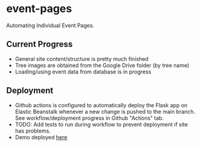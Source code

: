 # event-pages
Automating Individual Event Pages.

## Current Progress
- General site content/structure is pretty much finished
- Tree images are obtained from the Google Drive folder (by tree name)
- Loading/using event data from database is in progress

## Deployment
- Github actions is configured to automatically deploy the Flask app on Elastic Beanstalk whenever a new change is pushed to the main branch. See workflow/deployment progress in Github "Actions" tab. 
- TODO: Add tests to run during workflow to prevent deployment if site has problems.
- Demo deployed [here](http://test-environment.eba-s4xs6euy.us-east-1.elasticbeanstalk.com/Timber%20Woods%20High%20School)
